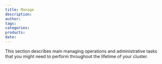 ```yaml
---
title: Manage
description:
author:
tags:
categories:
products:
date:
---
```


This section describes main managing operations and
administrative tasks that you might need to perform
throughout the lifetime of your cluster.
